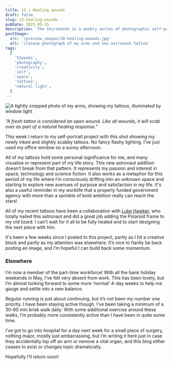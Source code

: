 ```yaml
---
title: 13 | Healing wounds
draft: false
slug: 13-healing-wounds
pubDate: 2023-05-15
description: 'The thirteenth in a weekly series of photographic self-portraits of Stuart Mackenzie. In this weeks photo I show off my new tattoos, which are at the start of a healing process'
postImage:
  src: '/preview_images/28-healing-wounds.jpg'
  alt: 'closeup photograph of my arms and new astronaut tattoo'
tags:
  [
    '52weeks',
    'photography',
    'creativity',
    'self',
    'space',
    'tattoos',
    'natural light',
  ]
---
```


![A tightly cropped photo of my arms, showing my tattoos, illuminated by window light](../images/52weeks/52_2023_13.jpg)
<img src="" alt="" class=""/>

_"A fresh tattoo is considered an open wound. Like all wounds, it will scab over as part of a natural healing response."_

This week I return to my self-portrait project with this shot showing my newly inked and slightly scabby tattoos. No fancy flashy lighting. I’ve just used my office window on a sunny afternoon.

All of my tattoos hold some personal significance for me, and many visualise or represent part of my life story. This new astronaut addition doesn’t break from that pattern. It represents my passion and interest in space, technology and science fiction. It also works as a metaphor for this period of my life where I’m consciously drifting into an unknown space and starting to explore new avenues of purpose and satisfaction in my life. It's also a useful reminder in my worklife that a properly funded government agency with more than a sprinkle of bold ambition really can reach the stars!

All of my recent tattoos have been a collaboration with [Luke Hawker](https://www.instagram.com/hawkertattoo/), who totally nailed this astronaut and did a great job adding the Polaroid frame to my old lizard. I can’t wait for it all to be fully healed and to start designing the next piece with him.

It's been a few weeks since I posted to this project, partly as I hit a creative block and partly as my attention was elsewhere. It’s nice to fianlly be back posting an image, and I’m hopeful I can build back some momentum.

### Elsewhere

I’m now a member of the part-time workforce! With all the bank holiday weekends in May, I’ve felt very absent from work. This has been lovely, but I’m almost looking forward to some more ‘normal’ 4-day weeks to help me gauge and settle into a new balance.

Regular running is just about continuing, but it’s not been my number one priority. I have been staying active though. I’ve been taking a minimum of a 30-60 min brisk walk daily. With some additional exercise around these walks, I’m probably more consistently active than I have been in quite some time.

I’ve got to go into hospital for a day next week for a small piece of surgery, nothing major, mostly just embarrassing, but I’m writing it here just in case they accidentally lop off an arm or remove a vital organ, and this blog either ceases to exist or changes topic dramatically.

Hopefully I'll return soon!
